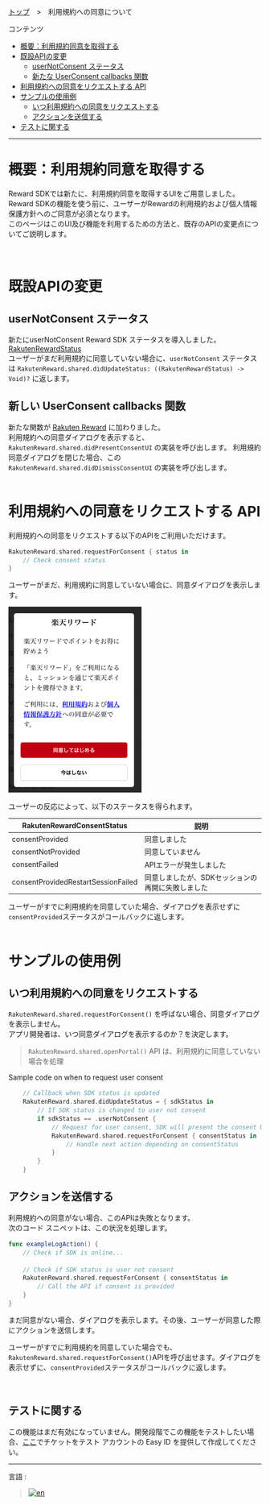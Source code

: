 [トップ](../../README.md#top)　>　利用規約への同意について

コンテンツ
* [概要：利用規約同意を取得する](#概要利用規約同意を取得する)<br>
* [既設APIの変更](#既設apiの変更) <br>
    * [userNotConsent ステータス](#user_not_consent-ステータス) <br>
    * [新たな UserConsent callbacks 関数](#新しい-userconsent-callbacks-関数) <br>
* [利用規約への同意をリクエストする API](#利用規約への同意をリクエストする-api)
* [サンプルの使用例](#サンプルの使用例)
    * [いつ利用規約への同意をリクエストする](#いつ利用規約への同意をリクエストする)
    * [アクションを送信する](#アクションを送信する)
* [テストに関する](#テストに関する)

---

# 概要：利用規約同意を取得する
Reward SDKでは新たに、利用規約同意を取得するUIをご用意しました。<br>
Reward SDKの機能を使う前に、ユーザーがRewardの利用規約および個人情報保護方針へのご同意が必須となります。<br>
このページはこのUI及び機能を利用するための方法と、既存のAPIの変更点についてご説明します。<br>
<br><br>

# 既設APIの変更
## userNotConsent ステータス
新たにuserNotConsent Reward SDK ステータスを導入しました。[RakutenRewardStatus](../APIReference/README.md#rakutenrewardstatus) <br>
ユーザーがまだ利用規約に同意していない場合に、`userNotConsent` ステータスは `RakutenReward.shared.didUpdateStatus: ((RakutenRewardStatus) -> Void)?` に返します。<br>


## 新しい UserConsent callbacks 関数
新たな関数が [Rakuten Reward](../APIReference/README.md#rakutenreward) に加わりました。<br>
利用規約への同意ダイアログを表示すると、`RakutenReward.shared.didPresentConsentUI` の実装を呼び出します。
利用規約同意ダイアログを閉じた場合、この `RakutenReward.shared.didDismissConsentUI` の実装を呼び出します。
<br><br>

# 利用規約への同意をリクエストする API
利用規約への同意をリクエストする以下のAPIをご利用いただけます。

```Swift
RakutenReward.shared.requestForConsent { status in
    // Check consent status
}
```
ユーザーがまだ、利用規約に同意していない場合に、同意ダイアログを表示します。

![同意ダイアログ](consent-dialog.png)

ユーザーの反応によって、以下のステータスを得られます。

| RakutenRewardConsentStatus | 説明 |
| --- | --- |
| consentProvided | 同意しました |
| consentNotProvided | 同意していません |
| consentFailed | APIエラーが発生しました |
| consentProvidedRestartSessionFailed | 同意しましたが、SDKセッションの再開に失敗しました |

ユーザーがすでに利用規約を同意していた場合、ダイアログを表示せずに`consentProvided`ステータスがコールバックに返します。
<br><br>

# サンプルの使用例
## いつ利用規約への同意をリクエストする
`RakutenReward.shared.requestForConsent()` を呼ばない場合、同意ダイアログを表示しません。<br>
アプリ開発者は、いつ同意ダイアログを表示するのか？を決定します。

> `RakutenReward.shared.openPortal()` API は、利用規約に同意していない場合を処理<br>

Sample code on when to request user consent
```Swift
    // Callback when SDK status is updated
    RakutenReward.shared.didUpdateStatus = { sdkStatus in
        // If SDK status is changed to user not consent
        if sdkStatus == .userNotConsent {
            // Request for user consent, SDK will present the consent UI
            RakutenReward.shared.requestForConsent { consentStatus in
                // Handle next action depending on consentStatus
            }
        }
    }
```

## アクションを送信する
利用規約への同意がない場合、このAPIは失敗となります。 <br>
次のコード スニペットは、この状況を処理します。

```Swift
func exampleLogAction() {
    // Check if SDK is online...
    
    // Check if SDK status is user not consent
    RakutenReward.shared.requestForConsent { consentStatus in
        // Call the API if consent is provided
    }
}
```

まだ同意がない場合、ダイアログを表示します。その後、ユーザーが同意した際にアクションを送信します。

ユーザーがすでに利用規約を同意していた場合でも、`RakutenReward.shared.requestForConsent()`APIを呼び出せます。ダイアログを表示せずに、`consentProvided`ステータスがコールバックに返します。

<br>

## テストに関する
この機能はまだ有効になっていません。開発段階でこの機能をテストしたい場合、[ここ](https://confluence.rakuten-it.com/confluence/x/8Hx3sw)でチケットをテスト アカウントの Easy ID を提供して作成してください。 

---
言語 :
> [![en](../../lang/en.png)](../../consent/README.md)
